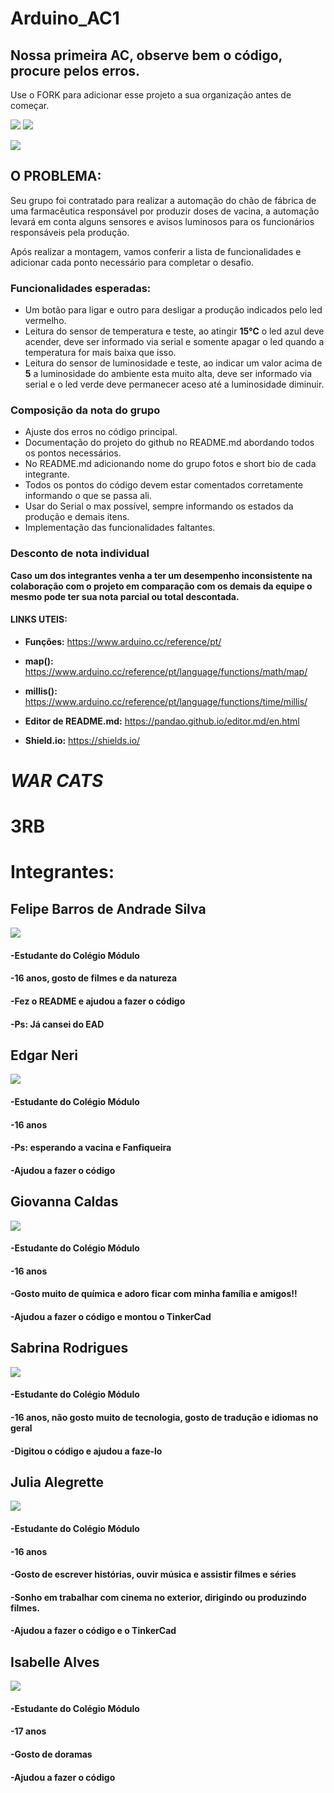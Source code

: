 # Arduino_AC1
## Nossa primeira AC, observe bem o código, procure pelos erros.

Use o FORK para adicionar esse projeto a sua organização antes de começar.

![](https://img.shields.io/github/forks/Leoruiz197/Arduino_AC1)
![](https://img.shields.io/github/stars/Leoruiz197/Arduino_AC1)

![](https://github.com/Leoruiz197/Arduino_AC1/blob/main/AC1.png)

## **O PROBLEMA:** 

Seu grupo foi contratado para realizar a automação do chão de fábrica de uma farmacêutica responsável por produzir doses de vacina, a automação levará em conta alguns sensores e avisos luminosos para os funcionários responsáveis pela produção.

Após realizar a montagem, vamos conferir a lista de funcionalidades e adicionar cada ponto necessário para completar o desafio.

### Funcionalidades esperadas:

- Um botão para ligar e outro para desligar a produção indicados pelo led vermelho.
- Leitura do sensor de temperatura e teste, ao atingir **15℃** o led azul deve acender, deve ser informado via serial e somente apagar o led quando a temperatura for mais baixa que isso.
- Leitura do sensor de luminosidade e teste, ao indicar um valor acima de **5** a luminosidade do ambiente esta muito alta, deve ser informado via serial e o led verde deve permanecer aceso até a luminosidade diminuir.

### Composição da nota do grupo
- Ajuste dos erros no código principal.
- Documentação do projeto do github no README.md abordando todos os pontos necessários.
- No README.md adicionando nome do grupo fotos e short bio de cada integrante.
- Todos os pontos do código devem estar comentados corretamente informando o que se passa ali.
- Usar do Serial o max possível, sempre informando os estados da produção e demais itens.
- Implementação das funcionalidades faltantes.

### Desconto de nota individual

**Caso um dos integrantes venha a ter um desempenho inconsistente na colaboração com o projeto em comparação com os demais da equipe o mesmo pode ter sua nota parcial ou total descontada.**

#### LINKS UTEIS:

- **Funções:** https://www.arduino.cc/reference/pt/
- **map():** https://www.arduino.cc/reference/pt/language/functions/math/map/
- **millis():** https://www.arduino.cc/reference/pt/language/functions/time/millis/

- **Editor de README.md:** https://pandao.github.io/editor.md/en.html
- **Shield.io:** https://shields.io/



# ***WAR  CATS***
# 3RB
# Integrantes:
## Felipe Barros de Andrade Silva
![](https://github.com/War-Cats/Arduino_AC1/blob/main/20210330_192106.jpg)
#### -Estudante  do Colégio Módulo
#### -16 anos, gosto de filmes e da natureza
#### -Fez o README e ajudou a fazer o código
#### -Ps: Já cansei do EAD
## Edgar Neri
![](https://github.com/War-Cats/Arduino_AC1/blob/main/PSFix_20210204_213655.jpeg)
#### -Estudante do Colégio Módulo
#### -16 anos
#### -Ps: esperando a vacina e Fanfiqueira
#### -Ajudou a fazer o código
## Giovanna Caldas
![](https://github.com/War-Cats/Arduino_AC1/blob/main/giovanna.jpg)
#### -Estudante do Colégio Módulo
#### -16 anos
#### -Gosto muito de química e adoro ficar com minha família e amigos!!
#### -Ajudou a fazer o código e montou o TinkerCad 
## Sabrina Rodrigues
![](https://github.com/War-Cats/Arduino_AC1/blob/main/IMG-20210330-WA0074.jpg)
#### -Estudante do Colégio Módulo
#### -16 anos, não gosto muito de tecnologia, gosto de tradução e idiomas no geral
#### -Digitou o código e ajudou a faze-lo
## Julia Alegrette
![](https://github.com/War-Cats/Arduino_AC1/blob/main/WhatsApp%20Image%202021-03-30%20at%2019.44.12.jpeg)
#### -Estudante do Colégio Módulo
#### -16 anos
#### -Gosto de escrever histórias, ouvir música e assistir filmes e séries
#### -Sonho em trabalhar com cinema no exterior, dirigindo ou produzindo filmes.
#### -Ajudou a fazer o código e o TinkerCad
## Isabelle Alves
![](https://github.com/War-Cats/Arduino_AC1/blob/main/Screenshot_20210330-204048_WhatsApp.jpg)
#### -Estudante do Colégio Módulo
#### -17 anos
#### -Gosto de doramas
#### -Ajudou a fazer o código

